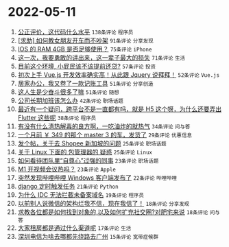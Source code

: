 # 2022-05-11

1. [公正评价，这代码什么水平](https://www.v2ex.com/t/852125) `138条评论` `程序员`
1. [[求助] 如何教女朋友开车而不吵架](https://www.v2ex.com/t/852119) `91条评论` `分享发现`
1. [IOS 的 RAM 4GB 是否足够使用？](https://www.v2ex.com/t/852189) `75条评论` `iPhone`
1. [这一次，我要勇敢的讲出来，这一辈子最大的损失](https://www.v2ex.com/t/852227) `71条评论` `生活`
1. [目前这个环境, 小屁民该不该提前还贷?](https://www.v2ex.com/t/852107) `57条评论` `投资`
1. [初次上手 Vue.js 开发效率确实高！从此跟 Jquery 说拜拜！](https://www.v2ex.com/t/852221) `52条评论` `Vue.js`
1. [居家办公，我又卷了一款记账工具](https://www.v2ex.com/t/852108) `51条评论` `分享创造`
1. [这人生是少奋斗很多了嘛](https://www.v2ex.com/t/852183) `51条评论` `随想`
1. [公司长期加班该怎么办](https://www.v2ex.com/t/852120) `42条评论` `职场话题`
1. [最近有一个疑问，跨平台不是一直都有吗，就是 H5 这个呀，为什么还要弄出 Flutter 这些呢](https://www.v2ex.com/t/852191) `38条评论` `程序员`
1. [有没有什么清热解毒的良方啊，一吃油炸的就热气](https://www.v2ex.com/t/852197) `34条评论` `问与答`
1. [一个月前 ￥ 349 的那个 master 3 的车，发货了](https://www.v2ex.com/t/852113) `29条评论` `优惠信息`
1. [发个帖，关于去 Shopee 新加坡的问题](https://www.v2ex.com/t/852240) `25条评论` `职场话题`
1. [关于 Linux 下面的 包管理器的 疑惑](https://www.v2ex.com/t/852203) `25条评论` `Linux`
1. [如何看待团队里“自尊心”过强的同事](https://www.v2ex.com/t/852178) `23条评论` `职场话题`
1. [M1 开视频会议热吗？](https://www.v2ex.com/t/852166) `23条评论` `Apple`
1. [突然发现哔哩哔哩 Windows 客户端发布了](https://www.v2ex.com/t/852231) `22条评论` `哔哩哔哩`
1. [django 定时触发任务](https://www.v2ex.com/t/852128) `21条评论` `Python`
1. [为什么 IDC 无法拦截未备案域名](https://www.v2ex.com/t/852244) `19条评论` `程序员`
1. [以前别人说微信的架构烂我不信，现在我信了！](https://www.v2ex.com/t/852268) `18条评论` `分享发现`
1. [求教各位都是如何找到对象的,以及如何扩充社交圈?对肥宅来说](https://www.v2ex.com/t/852251) `18条评论` `问与答`
1. [大家租房都是通过什么渠道呢](https://www.v2ex.com/t/852185) `17条评论` `生活`
1. [深圳电信为啥去哪都先绕路去广州](https://www.v2ex.com/t/852109) `15条评论` `宽带症候群`
